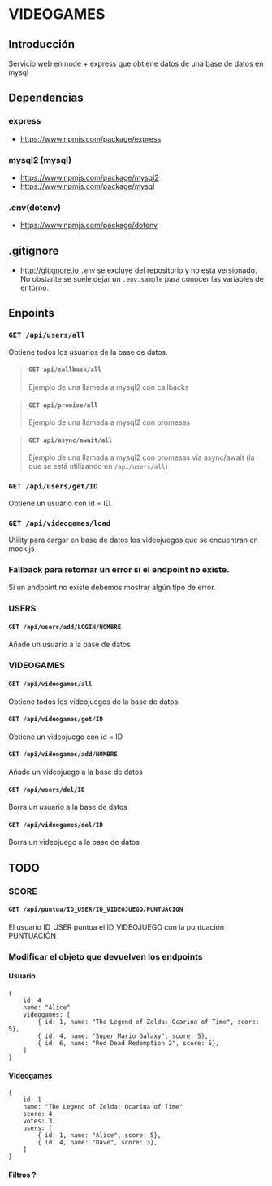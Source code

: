 # VIDEOGAMES

## Introducción

Servicio web en node + express que obtiene datos de una base de datos en mysql

## Dependencias

### express

- https://www.npmjs.com/package/express

### mysql2 (mysql)

- https://www.npmjs.com/package/mysql2
- https://www.npmjs.com/package/mysql

### .env(dotenv)

- https://www.npmjs.com/package/dotenv

## .gitignore

- http://gitignore.io
  `.env` se excluye del repositorio y no está versionado. No obstante se suele dejar un `.env.sample` para conocer las variables de entorno.

## Enpoints

### `GET /api/users/all`

Obtiene todos los usuarios de la base de datos.

> #### `GET api/callback/all`
>
> Ejemplo de una llamada a mysql2 con callbacks

> #### `GET api/promise/all`
>
> Ejemplo de una llamada a mysql2 con promesas

> #### `GET api/async/await/all`
>
> Ejemplo de una llamada a mysql2 con promesas vía async/await (la que se está utilizando en `/api/users/all`)

### `GET /api/users/get/ID`

Obtiene un usuario con id = ID.

### `GET /api/videogames/load`

Utility para cargar en base de datos los videojuegos que se encuentran en mock.js

### Fallback para retornar un error si el endpoint no existe.

Si un endpoint no existe debemos mostrar algún tipo de error.

### USERS

#### `GET /api/users/add/LOGIN/NOMBRE`

Añade un usuario a la base de datos

### VIDEOGAMES

#### `GET /api/videogames/all`

Obtiene todos los videojuegos de la base de datos.

#### `GET /api/videogames/get/ID`

Obtiene un videojuego con id = ID

#### `GET /api/videogames/add/NOMBRE`

Añade un videojuego a la base de datos

#### `GET /api/users/del/ID`

Borra un usuario a la base de datos

#### `GET /api/videogames/del/ID`

Borra un videojuego a la base de datos

## TODO

### SCORE

#### `GET /api/puntua/ID_USER/ID_VIDEOJUEGO/PUNTUACION`

El usuario ID_USER puntua el ID_VIDEOJUEGO con la puntuación PUNTUACIÓN

### Modificar el objeto que devuelven los endpoints

#### Usuario

```
{
    id: 4
    name: "Alice"
    videogames: [
        { id: 1, name: "The Legend of Zelda: Ocarina of Time", score: 5},
        { id: 4, name: "Super Mario Galaxy", score: 5},
        { id: 6, name: "Red Dead Redemption 2", score: 5},
    ]
}
```

#### Videogames

```
{
    id: 1
    name: "The Legend of Zelda: Ocarina of Time"
    score: 4,
    votes: 3,
    users: [
        { id: 1, name: "Alice", score: 5},
        { id: 4, name: "Dave", score: 3},
    ]
}
```

#### Filtros ?
